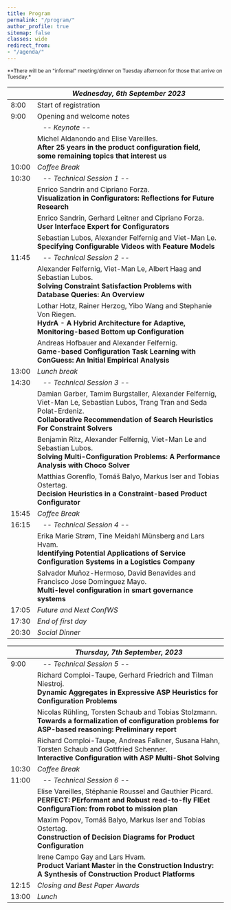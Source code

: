 ```yaml
---
title: Program
permalink: "/program/"
author_profile: true
sitemap: false
classes: wide
redirect_from:
- "/agenda/"
---
```


<sub>**There will be an "informal" meeting/dinner on Tuesday afternoon for those that arrive on Tuesday.*</sub>

|                   | *Wednesday, 6th September 2023* |
| ------------------|----------------------------------------------------|
| 8:00  | Start of registration  |
| 9:00  | Opening and welcome notes  |
|       | &nbsp;&nbsp;&nbsp;*-- Keynote --*  |
|       | Michel Aldanondo and Elise Vareilles.<br/>**After 25 years in the product configuration field, some remaining topics that interest us** |
| 10:00 | *Coffee Break* |
| 10:30 | &nbsp;&nbsp;&nbsp;*-- Technical Session 1 --*  |
|       | Enrico Sandrin and Cipriano Forza.<br/>**Visualization in Configurators: Reflections for Future Research** |
|       | Enrico Sandrin, Gerhard Leitner and Cipriano Forza.<br/>**User Interface Expert for Configurators** |
|       | Sebastian Lubos, Alexander Felfernig and Viet-Man Le.<br/>**Specifying Configurable Videos with Feature Models** |
| 11:45 | &nbsp;&nbsp;&nbsp;*-- Technical Session 2 --*  |
|       | Alexander Felfernig, Viet-Man Le, Albert Haag and Sebastian Lubos.<br/>**Solving Constraint Satisfaction Problems with Database Queries: An Overview** |
|       | Lothar Hotz, Rainer Herzog, Yibo Wang and Stephanie Von Riegen.<br/>**HydrA - A Hybrid Architecture for Adaptive, Monitoring-based Bottom up Configuration** |
|       | Andreas Hofbauer and Alexander Felfernig.<br/>**Game-based Configuration Task Learning with ConGuess: An Initial Empirical Analysis** |
| 13:00 | *Lunch break* |
| 14:30 | &nbsp;&nbsp;&nbsp;*-- Technical Session 3 --*  |
|       | Damian Garber, Tamim Burgstaller, Alexander Felfernig, Viet-Man Le, Sebastian Lubos, Trang Tran and Seda Polat-Erdeniz.<br/>**Collaborative Recommendation of Search Heuristics For Constraint Solvers** |
|       | Benjamin Ritz, Alexander Felfernig, Viet-Man Le and Sebastian Lubos.<br/>**Solving Multi-Configuration Problems: A Performance Analysis with Choco Solver** |
|       | Matthias Gorenflo, Tomáš Balyo, Markus Iser and Tobias Ostertag.<br/>**Decision Heuristics in a Constraint-based Product Configurator** |
| 15:45 | *Coffee Break* |
| 16:15 | &nbsp;&nbsp;&nbsp;*-- Technical Session 4 --*  |
|       | Erika Marie Strøm, Tine Meidahl Münsberg and Lars Hvam.<br/>**Identifying Potential Applications of Service Configuration Systems in a Logistics Company** |
|       | Salvador Muñoz-Hermoso, David Benavides and Francisco Jose Dominguez Mayo.<br/>**Multi-level configuration in smart governance systems** |
| 17:05 | *Future and Next ConfWS* |
| 17:30 | *End of first day* |
| 20:30 | *Social Dinner* |


|                   | *Thursday, 7th September, 2023* |
| ------------------|----------------------------------------------------|
| 9:00 | &nbsp;&nbsp;&nbsp;*-- Technical Session 5 --*  |
|       | Richard Comploi-Taupe, Gerhard Friedrich and Tilman Niestroj.<br/>**Dynamic Aggregates in Expressive ASP Heuristics for Configuration Problems** |
|       | Nicolas Rühling, Torsten Schaub and Tobias Stolzmann.<br/>**Towards a formalization of configuration problems for ASP-based reasoning: Preliminary report** |
|       | Richard Comploi-Taupe, Andreas Falkner, Susana Hahn, Torsten Schaub and Gottfried Schenner.<br/>**Interactive Configuration with ASP Multi-Shot Solving** |
| 10:30 | *Coffee Break* |
| 11:00 | &nbsp;&nbsp;&nbsp;*-- Technical Session 6 --*  |
|       | Elise Vareilles, Stéphanie Roussel and Gauthier Picard.<br/>**PERFECT: PErformant and Robust read-to-fly FlEet ConfiguraTion: from robot to mission plan** |
|       | Maxim Popov, Tomáš Balyo, Markus Iser and Tobias Ostertag.<br/>**Construction of Decision Diagrams for Product Configuration** |
|       | Irene Campo Gay and Lars Hvam.<br/>**Product Variant Master in the Construction Industry: A Synthesis of Construction Product Platforms** |
| 12:15 | *Closing and Best Paper Awards* |
| 13:00 | *Lunch* |
